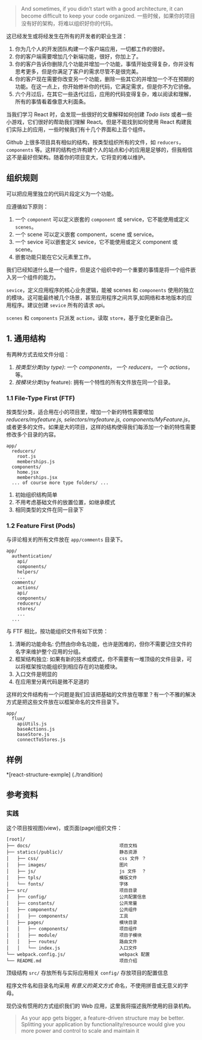> And sometimes, if you didn’t start with a good architecture, it can become difficult to keep your code organized.
> 一些时候，如果你的项目没有好的架构，将难以组织好你的代码。

这已经发生或将经发生在所有的开发者的职业生涯：
1. 你为几个人的开发团队构建一个客户端应用，一切都工作的很好。
2. 你的客户端需要增加几个新端功能，很好，你加上了。
3. 你的客户告诉你删除几个功能并增加一个功能，事情开始变得复杂，你并没有思考更多，但是你满足了客户的需求尽管不是很完美。
4. 你的客户现在需要你改变另一个功能，删除一些其它的并增加一个不在预期的功能。在这一点上，你开始修补你的代码，它满足需求，但是你不为它骄傲。
5. 六个月过后，在其它一些迭代过后，应用的代码变得复杂，难以阅读和理解，所有的事情看着像意大利面条。

当我们学习 React 时，会发现一些很好的文章解释如何创建 *Todo lists* 或者一些小游戏，它们很好的帮助我们理解 React。但是不能找到如何使用 React 构建我们实际上的应用，一些时候我们有十几个界面和上百个组件。

Github 上很多项目具有相似的结构，按类型组织所有的文件，如 `reducers`，`components` 等。这样的结构也许构建个人的站点和小的应用是足够的，但我相信这不是最好但架构。随着你的项目变大，它将变的难以维护。

## 组织规则

可以把应用里独立的代码片段定义为一个功能。

应遵循如下原则：
1. 一个 `component` 可以定义嵌套的 `component` 或 service，它不能使用或定义 `scenes`。
2. 一个 scene 可以定义嵌套 component，scene 或 service。
3. 一个 sevice 可以嵌套定义 sevice，它不能使用或定义 component 或 scene。
4. 嵌套功能只能在它父元素里工作。

我们已经知道什么是一个组件，但是这个组织中的一个重要的事情是将一个组件嵌入另一个组件的能力。

`sevice`，定义应用程序的核心业务逻辑，能被 scenes 和 `components` 使用的独立的模块。这可能最终被几个场景，甚至应用程序之间共享,如网络和本地版本的应用程序。建议创建 `sevice` 所有的请求 api。

`scenes` 和 `components` 只派发 `action`，读取 `store`，基于变化更新自己。

## 1. 通用结构

有两种方式去给文件分组：
1. *按类型分类(by type)*: 一个 *components*， 一个 *reducers*， 一个 *actions*， 等。
2. *按模块分类*(by feature): 拥有一个特性的所有文件放在同一个目录。

### 1.1 File-Type First (FTF)
按类型分类，适合用在小的项目里，增加一个新的特性需要增加 *reducers/myfeature.js, selectors/myfeature.js, components/MyFeature.js*，或者更多的文件。如果是大的项目，这样的结构使得我们每添加一个新的特性需要修改多个目录的内容。

```
app/
  reducers/
    root.js
    memberships.js
  components/
    home.jsx
    memberships.jsx
  ... of course more type folders/ ...
```
1. 初始组织结构简单
2. 不用考虑基础文件的放置位置，如继承模式
3. 相同类型的文件在同一目录下

### 1.2 Feature First (Pods)

与评论相关的所有文件放在 `app/comments` 目录下。

```
app/
  authentication/
    api/
    components/
    helpers/
    ...
  comments/
    actions/
    api/
    components/
    reducers/
    stores/
    ...
  ...
```

与 FTF 相比，按功能组织文件有如下优势：
1. 清晰的功能命名: 仍然由你命名功能，也许是困难的，但你不需要记住文件的名字来维护整个应用的分组。
2. 框架结构独立: 如果有新的技术或模式，你不需要有一堆顶级的文件目录，可以将框架按功能组织到相应存在的功能模块。
3. 入口文件是明显的
4. 在应用里分离代码是微不足道的

这样的文件结构有一个问题是我们应该把基础的文件放在哪里？有一个不雅的解决方式是把这些文件放在以框架命名的文件目录下。

```
app/
  flux/
    apiUtils.js
    baseActions.js
    baseStore.js
    connectToStores.js
```
## 样例

*[react-structure-exmple] (./trandition)

## 参考资料

### 实践

这个项目按视图(view)，或页面(page)组织文件：
```
[root]/
├── docs/                                 项目文档
├── statics(/public)/                     静态资源
│   ├── css/                              css 文件 ？
│   ├── images/                           图片
│   ├── js/                               js 文件  ？
│   ├── tpls/                             模版文件
│   └── fonts/                            字体
├── src/                                  项目目录
│   ├── config/                           公共配置信息
│   ├── constants/                        公共常量
│   ├── components/                       公共组件
│   │   ├── components/                   工具
│   ├── pages/                            模块目录
│   │   ├── components/                   项目组件
│   │   ├── module/                       项目子模块
│   │   ├── routes/                       路由文件
│   │   └── index.js                      入口文件
└── webpack.config.js/                    webpack 配置
└── README.md                             项目介绍
```
顶级结构
`src/`     存放所有与实际应用相关
`config/`  存放项目的配置信息


程序文件名和目录名均采用 *有意义的英文方式* 命名，不使用拼音或无意义的字母。

现仍没有惯用的方式组织我们的 Web 应用，这里我将描述我所使用的目录机构。

> As your app gets bigger, a feature-driven structure may be better. Splitting your application by functionality/resource would give you more power and control to scale and maintain it
